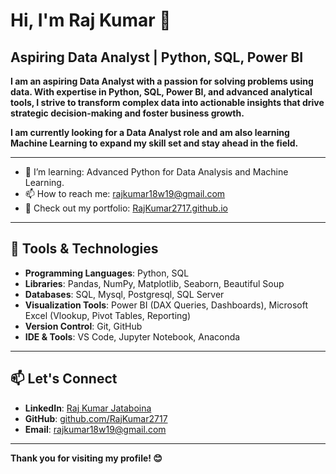 # Hi, I'm Raj Kumar 👋

## Aspiring Data Analyst | Python, SQL, Power BI 

**I am an aspiring Data Analyst with a passion for solving problems using data. With expertise in Python, SQL, Power BI, and advanced analytical tools, I strive to transform complex data into actionable insights that drive strategic decision-making and foster business growth.**

**I am currently looking for a Data Analyst role and am also learning Machine Learning to expand my skill set and stay ahead in the field.**

---


- 🌱 I’m learning: Advanced Python for Data Analysis and Machine Learning.
- 📫 How to reach me: [rajkumar18w19@gmail.com](mailto:rajkumar18w19@gmail.com)
- 💼 Check out my portfolio: [RajKumar2717.github.io](https://rajkumar.github.io)

---

## 🔧 Tools & Technologies
- **Programming Languages**: Python, SQL
- **Libraries**: Pandas, NumPy, Matplotlib, Seaborn, Beautiful Soup
- **Databases**: SQL, Mysql, Postgresql, SQL Server
- **Visualization Tools**: Power BI (DAX Queries, Dashboards), Microsoft Excel (Vlookup, Pivot Tables, Reporting)
- **Version Control**: Git, GitHub
- **IDE & Tools**: VS Code, Jupyter Notebook, Anaconda

---

## 📫 Let's Connect
- **LinkedIn**: [Raj Kumar Jataboina](https://www.linkedin.com/in/rajkumar-jataboina-b148a8251/)
- **GitHub**: [github.com/RajKumar2717](https://github.com/Rajkumar2717)
- **Email**: [rajkumar18w19@gmail.com](mailto:rajkumar18w19@gmail.com)

---

**Thank you for visiting my profile! 😊**
